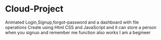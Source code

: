 # Cloud-Project
Animated Login,Signup,forgot-password and a dashboard with file operations 
Create using Html CSS and JavaScript and it can store a person when you signuo and remember me function also works 
I am a begineer 
